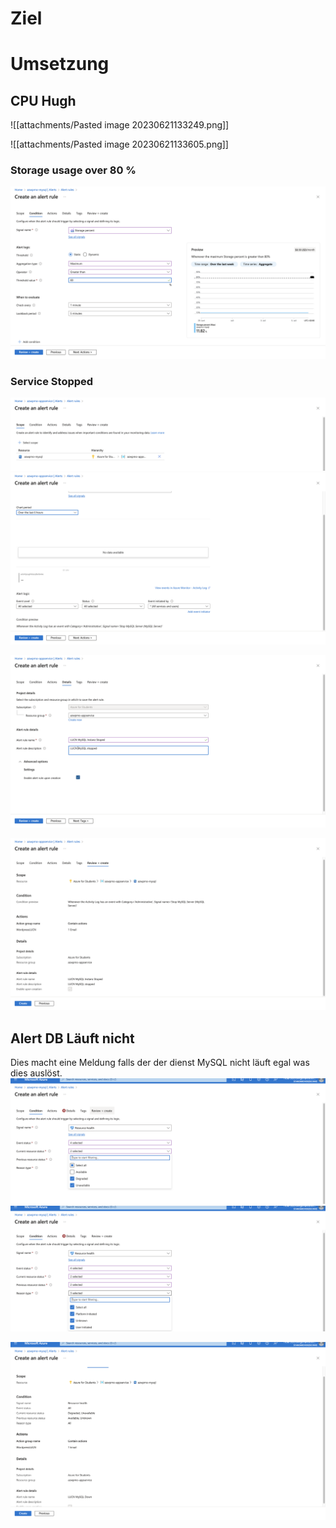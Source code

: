 # Ziel


# Umsetzung

## CPU Hugh 

![[attachments/Pasted image 20230621133249.png]]

![[attachments/Pasted image 20230621133605.png]]

### Storage usage over 80 %
![](attachments/Pasted%20image%2020230705223745.png)

### Service Stopped
![](attachments/Pasted%20image%2020230706201149.png)
![](attachments/Pasted%20image%2020230706201219.png)

![](attachments/Pasted%20image%2020230706201307.png)


![](attachments/Pasted%20image%2020230706201319.png)


## Alert DB Läuft nicht


Dies macht eine Meldung falls der der dienst MySQL nicht läuft egal was dies auslöst.
![](attachments/Pasted%20image%2020230706231700.png)
![](attachments/Pasted%20image%2020230706231847.png)

![](attachments/Pasted%20image%2020230706231920.png)


